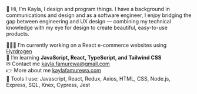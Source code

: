 👋 Hi, I’m Kayla, I design and program things. I have a background in communications and design and as a software engineer, I enjoy bridging the gap between engineering and UX design — combining my technical knowledge with my eye for design to create beautiful, easy-to-use products. <br/>

👩🏾‍💻 I’m currently working on a React e-commerce websites using [Hyrdrogen](https://shopify.dev/custom-storefronts/hydrogen) <br/>
🌱 I’m learning **JavaScript, React, TypeScript, and Tailwind CSS** <br/>
✉ Contact me kayla.famurewa@gmail.com <br/>
👉 More about me [kaylafamurewa.com](https://kaylafamurewa.com)<br/>
🧰 Tools I use: Javascript, React, Redux, Axios, HTML, CSS, Node.js, Express, SQL, Knex, Cypress, Jest


<!---
kfam22/kfam22 is a ✨ special ✨ repository because its `README.md` (this file) appears on your GitHub profile.
You can click the Preview link to take a look at your changes.
--->
